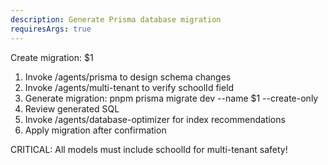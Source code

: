 ```yaml
---
description: Generate Prisma database migration
requiresArgs: true
---
```


Create migration: $1

1. Invoke /agents/prisma to design schema changes
2. Invoke /agents/multi-tenant to verify schoolId field
3. Generate migration: pnpm prisma migrate dev --name $1 --create-only
4. Review generated SQL
5. Invoke /agents/database-optimizer for index recommendations
6. Apply migration after confirmation

CRITICAL: All models must include schoolId for multi-tenant safety!
